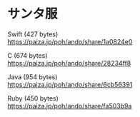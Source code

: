 サンタ服
========
  
  
Swift (427 bytes)  
https://paiza.jp/poh/ando/share/1a0824e0  
  
  
C (674 bytes)  
https://paiza.jp/poh/ando/share/28234ff8  
  
Java (954 bytes)  
https://paiza.jp/poh/ando/share/6cb56391  
  
Ruby (450 bytes)    
https://paiza.jp/poh/ando/share/fa503b9a  
  
